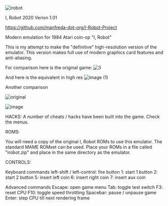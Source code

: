 ![irobot](https://user-images.githubusercontent.com/64547232/82836070-d5a59080-9e93-11ea-99b8-5d6c96c7680a.png)

I, Robot 2020
Verion 1.01

https://github.com/manfreda-dot-org/I-Robot-Project

Modern emulation for 1984 Atari coin-op "I, Robot"

This is my attempt to make the "definitive" high-resolution version of the
emulator.  This version makes full use of modern graphics card features and
anti-aliasing.

For comparison here is the original game:
![3](https://user-images.githubusercontent.com/64547232/82914852-0215e700-9f3e-11ea-8869-3ad3ff732ab4.png)

And here is the equivalent in high res
![image (1)](https://user-images.githubusercontent.com/64547232/82914929-18bc3e00-9f3e-11ea-89c8-36abc6d278e2.png)

Another comparison

![original](https://user-images.githubusercontent.com/64547232/82910905-34711580-9f39-11ea-95c3-d8452f62ce57.png)

![image](https://user-images.githubusercontent.com/64547232/82911580-10620400-9f3a-11ea-8b2f-b85790882d3e.png)


HACKS:
A number of cheats / hacks have been built into the game.  Check the menus.


ROMS:

You will need a copy of the original I, Robot ROMs to use this emulator. The
standard MAME ROMset can be used.  Place your ROMs in a file called
"irobot.zip" and place in the same directory as the emulator.

CONTROLS:

Keyboard commands
left-shift / left-control: fire button
1: start 1 button
2: start 2 button
5: insert left coin
6: insert right coin
7: insert aux coin

Advanced commands
Escape: open game menu
Tab: toggle test switch
F3: reset CPU
F10: toggle speed throttling
Spacebar: pause / unpause game
Enter: step CPU till next rendering frame
